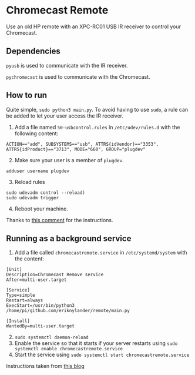# Chromecast Remote
Use an old HP remote with an XPC-RC01 USB IR receiver to control your Chromecast.

## Dependencies
`pyusb` is used to communicate with the IR receiver.

`pychromecast` is used to communicate with the Chromecast.

## How to run
Quite simple, `sudo python3 main.py`. To avoid having to use `sudo`, a rule can be added to let your user access the IR receiver. 

1. Add a file named `50-usbcontrol.rules` in `/etc/udev/rules.d` with the following content:
```
ACTION=="add", SUBSYSTEMS=="usb", ATTRS{idVendor}=="3353", ATTRS{idProduct}=="3713", MODE="660", GROUP="plugdev"
``` 
2. Make sure your user is a member of `plugdev`.
```
adduser username plugdev
```
3. Reload rules
```
sudo udevadm control --reload)
sudo udevadm trigger
```

4. Reboot your machine.

Thanks to [this comment](https://stackoverflow.com/a/31994168) for the instructions.

## Running as a background service
1. Add a file called `chromecastremote.service` in `/etc/systemd/system` with the content:
```
[Unit]
Description=Chromecast Remove service
After=multi-user.target

[Service]
Type=simple
Restart=always
ExecStart=/usr/bin/python3 /home/pi/github.com/eriknylander/remote/main.py

[Install]
WantedBy=multi-user.target
```
2. `sudo systemctl daemon-reload`
3. Enable the service so that it starts if your server restarts using `sudo systemctl enable chromecastremote.service`
4. Start the service using `sudo systemctl start chromecastremote.service`

Instructions taken from [this blog](https://medium.com/codex/setup-a-python-script-as-a-service-through-systemctl-systemd-f0cc55a42267)